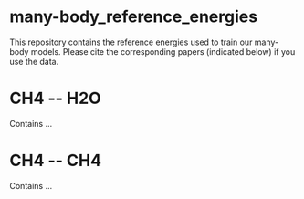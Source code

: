 # many-body_reference_energies
This repository contains the reference energies used to train our many-body models.
Please cite the corresponding papers (indicated below) if you use the data.

# CH4 -- H2O 
Contains ...

# CH4 -- CH4
Contains ...
